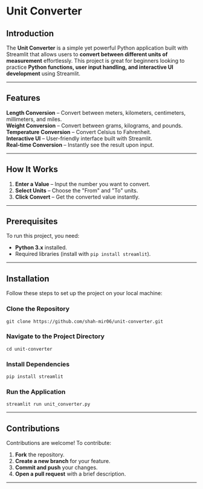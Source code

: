 # Unit Converter  

## Introduction  

The **Unit Converter** is a simple yet powerful Python application built with Streamlit that allows users to **convert between different units of measurement** effortlessly. This project is great for beginners looking to practice **Python functions, user input handling, and interactive UI development** using Streamlit.  

---

## Features  

**Length Conversion** – Convert between meters, kilometers, centimeters, millimeters, and miles.  
**Weight Conversion** – Convert between grams, kilograms, and pounds.  
**Temperature Conversion** – Convert Celsius to Fahrenheit.  
**Interactive UI** – User-friendly interface built with Streamlit.  
**Real-time Conversion** – Instantly see the result upon input.  

---

## How It Works  

1. **Enter a Value** – Input the number you want to convert.  
2. **Select Units** – Choose the "From" and "To" units.  
3. **Click Convert** – Get the converted value instantly.  

---

## Prerequisites  

To run this project, you need:  

- **Python 3.x** installed.  
- Required libraries (install with `pip install streamlit`).  

---

## Installation  

Follow these steps to set up the project on your local machine:  

### Clone the Repository  
```
git clone https://github.com/shah-mir06/unit-converter.git
```

### Navigate to the Project Directory  
```
cd unit-converter
```

### Install Dependencies  
```
pip install streamlit
```

### Run the Application  
```
streamlit run unit_converter.py
```

---

## Contributions  

Contributions are welcome! To contribute:  

1. **Fork** the repository.  
2. **Create a new branch** for your feature.  
3. **Commit and push** your changes.  
4. **Open a pull request** with a brief description.  

---

